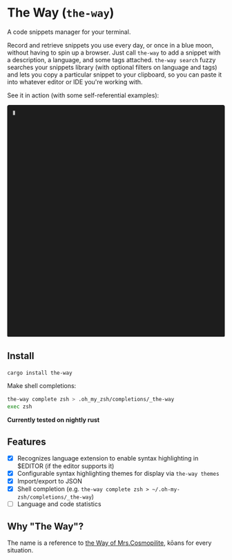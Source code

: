 # The Way (`the-way`)
A code snippets manager for your terminal.

Record and retrieve snippets you use every day, or once in a blue moon,
without having to spin up a browser. Just call `the-way` to add a snippet with a 
description, a language, and some tags attached. `the-way search` fuzzy 
searches your snippets library (with optional filters on language and tags) and 
lets you copy a particular snippet to your clipboard, so you can paste 
it into whatever editor or IDE you're working with.

See it in action (with some self-referential examples):

![demo](demo.gif)


## Install
```bash
cargo install the-way
```
Make shell completions:
```bash
the-way complete zsh > .oh_my_zsh/completions/_the-way
exec zsh
```

**Currently tested on nightly rust**

## Features
- [X] Recognizes language extension to enable syntax highlighting in $EDITOR (if the editor supports it)
- [X] Configurable syntax highlighting themes for display via `the-way themes`
- [X] Import/export to JSON
- [X] Shell completion (e.g. `the-way complete zsh > ~/.oh-my-zsh/completions/_the-way`)
- [ ] Language and code statistics

## Why "The Way"?
The name is a reference to [the Way of Mrs.Cosmopilite](https://wiki.lspace.org/mediawiki/The_Way_of_Mrs._Cosmopilite), kōans for every situation.
